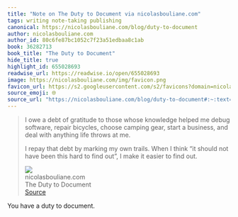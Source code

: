 ```yaml
---
title: "Note on The Duty to Document via nicolasbouliane.com"
tags: writing note-taking publishing
canonical: https://nicolasbouliane.com/blog/duty-to-document
author: nicolasbouliane.com
author_id: 80c6fe87bc1052c7f23a51edbaa8c1ab
book: 36282713
book_title: "The Duty to Document"
hide_title: true
highlight_id: 655028693
readwise_url: https://readwise.io/open/655028693
image: https://nicolasbouliane.com/img/favicon.png
favicon_url: https://s2.googleusercontent.com/s2/favicons?domain=nicolasbouliane.com
source_emoji: 🌐
source_url: "https://nicolasbouliane.com/blog/duty-to-document#:~:text=I%20owe%20a,to%20find%20out."
---
```


> I owe a debt of gratitude to those whose knowledge helped me debug software, repair bicycles, choose camping gear, start a business, and deal with anything life throws at me.
> 
> I repay that debt by marking my own trails. When I think “it should not have been this hard to find out”, I make it easier to find out.
> <div class="quoteback-footer"><div class="quoteback-avatar"><img class="mini-favicon" src="https://s2.googleusercontent.com/s2/favicons?domain=nicolasbouliane.com"></div><div class="quoteback-metadata"><div class="metadata-inner"><span style="display:none">FROM:</span><div aria-label="nicolasbouliane.com" class="quoteback-author"> nicolasbouliane.com</div><div aria-label="The Duty to Document" class="quoteback-title"> The Duty to Document</div></div></div><div class="quoteback-backlink"><a target="_blank" aria-label="go to the full text of this quotation" rel="noopener" href="https://nicolasbouliane.com/blog/duty-to-document#:~:text=I%20owe%20a,to%20find%20out." class="quoteback-arrow"> Source</a></div></div>

You have a duty to document.